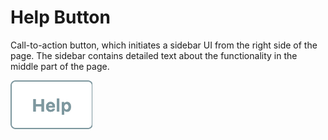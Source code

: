 # Help Button

Call-to-action button, which initiates a sidebar UI from the right side of the page. The sidebar contains detailed text about the functionality in the middle part of the page.

![](<../../../.gitbook/assets/image (2) (4).png>)
